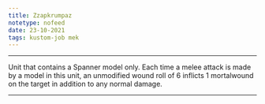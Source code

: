```yaml
---
title: Zzapkrumpaz
notetype: nofeed
date: 23-10-2021
tags: kustom-job mek
---
```


---

Unit that contains a Spanner model only. Each time a melee attack is made by a model in this unit, an unmodified wound roll of 6 inflicts 1 mortalwound on the target in addition to any normal damage.

---